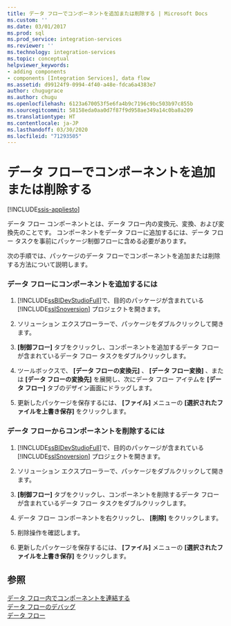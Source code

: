 ```yaml
---
title: データ フローでコンポーネントを追加または削除する | Microsoft Docs
ms.custom: ''
ms.date: 03/01/2017
ms.prod: sql
ms.prod_service: integration-services
ms.reviewer: ''
ms.technology: integration-services
ms.topic: conceptual
helpviewer_keywords:
- adding components
- components [Integration Services], data flow
ms.assetid: d99124f9-0994-4f40-a48e-fdca6a4383e7
author: chugugrace
ms.author: chugu
ms.openlocfilehash: 6123a670053f5e6fa4b9c7196c9bc503b97c855b
ms.sourcegitcommit: 58158eda0aa0d7f87f9d958ae349a14c0ba8a209
ms.translationtype: HT
ms.contentlocale: ja-JP
ms.lasthandoff: 03/30/2020
ms.locfileid: "71293505"
---
```

# <a name="add-or-delete-a-component-in-a-data-flow"></a>データ フローでコンポーネントを追加または削除する

[!INCLUDE[ssis-appliesto](../../includes/ssis-appliesto-ssvrpluslinux-asdb-asdw-xxx.md)]


  データ フロー コンポーネントとは、データ フロー内の変換元、変換、および変換先のことです。 コンポーネントをデータ フローに追加するには、データ フロー タスクを事前にパッケージ制御フローに含める必要があります。  
  
 次の手順では、パッケージのデータ フローでコンポーネントを追加または削除する方法について説明します。  
  
### <a name="to-add-a-component-to-a-data-flow"></a>データ フローにコンポーネントを追加するには  
  
1.  [!INCLUDE[ssBIDevStudioFull](../../includes/ssbidevstudiofull-md.md)]で、目的のパッケージが含まれている [!INCLUDE[ssISnoversion](../../includes/ssisnoversion-md.md)] プロジェクトを開きます。  
  
2.  ソリューション エクスプローラーで、パッケージをダブルクリックして開きます。  
  
3.  **[制御フロー]** タブをクリックし、コンポーネントを追加するデータ フローが含まれているデータ フロー タスクをダブルクリックします。  
  
4.  ツールボックスで、 **[データ フローの変換元]** 、 **[データ フロー変換]** 、または **[データ フローの変換先]** を展開し、次にデータ フロー アイテムを **[データ フロー]** タブのデザイン画面にドラッグします。  
  
5.  更新したパッケージを保存するには、 **[ファイル]** メニューの **[選択されたファイルを上書き保存]** をクリックします。  
  
### <a name="to-delete-a-component-from-a-data-flow"></a>データ フローからコンポーネントを削除するには  
  
1.  [!INCLUDE[ssBIDevStudioFull](../../includes/ssbidevstudiofull-md.md)]で、目的のパッケージが含まれている [!INCLUDE[ssISnoversion](../../includes/ssisnoversion-md.md)] プロジェクトを開きます。  
  
2.  ソリューション エクスプローラーで、パッケージをダブルクリックして開きます。  
  
3.  **[制御フロー]** タブをクリックし、コンポーネントを削除するデータ フローが含まれているデータ フロー タスクをダブルクリックします。  
  
4.  データ フロー コンポーネントを右クリックし、 **[削除]** をクリックします。  
  
5.  削除操作を確認します。  
  
6.  更新したパッケージを保存するには、 **[ファイル]** メニューの **[選択されたファイルを上書き保存]** をクリックします。  
  
## <a name="see-also"></a>参照  
 [データ フロー内でコンポーネントを連結する](../../integration-services/data-flow/connect-components-in-a-data-flow.md)   
 [データ フローのデバッグ](../../integration-services/troubleshooting/debugging-data-flow.md)   
 [データ フロー](../../integration-services/data-flow/data-flow.md)  
  
  
